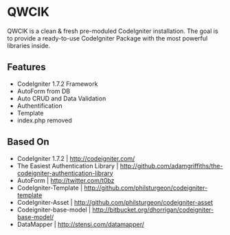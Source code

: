 QWCIK
======

QWCIK is a clean & fresh pre-moduled CodeIgniter installation. The goal is to provide a ready-to-use CodeIgniter Package with the most powerful libraries inside.


Features
-------------
+ CodeIgniter 1.7.2 Framework
+ AutoForm from DB
+ Auto CRUD and Data Validation
+ Authentification
+ Template
+ index.php removed


Based On
-------------

+ CodeIgniter 1.7.2 | http://codeigniter.com/
+ The Easiest Authentication Library | http://github.com/adamgriffiths/the-codeigniter-authentication-library
+ AutoForm | http://twitter.com/t0bz
+ CodeIgniter-Template | http://github.com/philsturgeon/codeigniter-template
+ CodeIgniter-Asset | http://github.com/philsturgeon/codeigniter-asset
+ Codeigniter-base-model | http://bitbucket.org/dhorrigan/codeigniter-base-model/
+ DataMapper | http://stensi.com/datamapper/